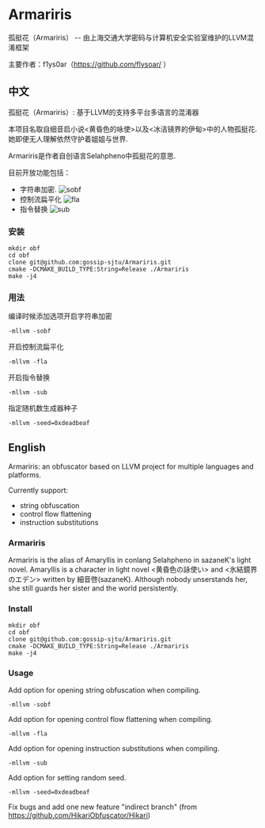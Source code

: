 # Armariris
孤挺花（Armariris） --  由上海交通大学密码与计算机安全实验室维护的LLVM混淆框架

主要作者：f1ys0ar（https://github.com/flysoar/ ）

## 中文
孤挺花（Armariris）: 基于LLVM的支持多平台多语言的混淆器

本项目名取自细音启小说<黄昏色的咏使>以及<冰洁镜界的伊甸>中的人物孤挺花. 她即便无人理解依然守护着姐姐与世界. 

Armariris是作者自创语言Selahpheno中孤挺花的意思.

目前开放功能包括：
 - 字符串加密.
  ![sobf](sobf.png)
- 控制流扁平化
  ![fla](fla.png)
- 指令替换
  ![sub](sub.png)

### 安装

```shell
mkdir obf
cd obf
clone git@github.com:gossip-sjtu/Armariris.git
cmake -DCMAKE_BUILD_TYPE:String=Release ./Armariris
make -j4
```

### 用法
编译时候添加选项开启字符串加密
```shell
-mllvm -sobf
```
开启控制流扁平化
```shell
-mllvm -fla
```
开启指令替换
```shell
-mllvm -sub
```
指定随机数生成器种子
```shell
-mllvm -seed=0xdeadbeaf
```

## English

Armariris: an obfuscator based on LLVM project for multiple languages and platforms. 

Currently support:
 - string obfuscation
 - control flow flattening
 - instruction substitutions


### Armariris
Armariris is the alias of Amaryllis in conlang Selahpheno in sazaneK's light novel. 
Amaryllis is a character in light novel <黄昏色の詠使い> and <氷結鏡界のエデン> written by 細音啓(sazaneK). 
Although nobody unserstands her, she still guards her sister and the world persistently.


### Install
```shell
mkdir obf
cd obf
clone git@github.com:gossip-sjtu/Armariris.git
cmake -DCMAKE_BUILD_TYPE:String=Release ./Armariris
make -j4
```

### Usage
Add option  for opening string obfuscation when compiling. 
```shell
-mllvm -sobf
```
Add option  for opening control flow flattening when compiling. 
```shell
-mllvm -fla
```
Add option  for opening instruction substitutions when compiling. 
```shell
-mllvm -sub
```
Add option for setting random seed.
```shell
-mllvm -seed=0xdeadbeaf
```
Fix bugs and add one new feature "indirect branch" (from https://github.com/HikariObfuscator/Hikari)

